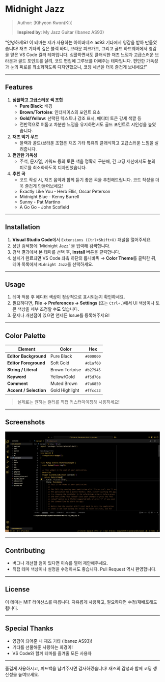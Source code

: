 # Midnight Jazz

> Author: [Kihyeon Kwon(Ki)]
>
> **Inspired by**: My Jazz Guitar (Ibanez AS93)

“안녕하세요! 이 테마는 제가 사용하는 아이바네즈 as93 기타에서 영감을 받아 만들었습니다! 재즈 기타의 깊은 블랙 바디, 브라운 피크가드, 그리고 골드 하드웨어에서 영감을 얻은 VS Code 컬러 테마입니다. 심플하면서도 클래식한 재즈 느낌과 고급스러운 브라운과 골드 포인트를 살려, 코드 편집에 그루브를 더해주는 테마입니다. 편안한 가독성과 눈의 피로를 최소화하도록 디자인했으니, 코딩 세션을 더욱 즐겁게 보내세요!”

---

## Features

1. **심플하고 고급스러운 색 조합**
   - **Pure Black**: 배경
   - **Brown/Tortoise**: 인터페이스의 포인트 요소
   - **Gold/Yellow**: 선택된 텍스트나 강조 표시, 에디터 토큰 강세 색깔 등
   - 전반적으로 어둡고 차분한 느낌을 유지하면서도 골드 포인트로 시인성을 높였습니다.
2. **재즈 악기 무드**
   - 블랙과 골드/브라운 조합은 재즈 기타 특유의 클래식하고 고급스러운 느낌을 살려줍니다.
3. **편안한 가독성**
   - 주석, 문자열, 키워드 등의 토큰 색을 명확히 구분해, 긴 코딩 세션에서도 눈의 피로를 최소화하도록 디자인했습니다.
4. **추천 곡**
   - 코드 작성 시, 재즈 음악과 함께 듣기 좋은 곡을 추천해드립니다. 코드 작성을 더욱 즐겁게 만들어보세요!
   - Exactly Like You - Herb Ellis, Oscar Peterson
   - Midnight Blue - Kenny Burrell
   - Sunny - Pat Martino
   - A Go Go - John Scofield

---

## Installation

1. **Visual Studio Code**에서 `Extensions (Ctrl+Shift+X)` 패널을 열어주세요.
2. 상단 검색창에 `Midnight Jazz' 을 입력해 검색합니다.
3. 검색 결과에서 본 테마를 선택 후, **Install** 버튼을 클릭합니다.
4. 설치가 완료되면 VS Code 좌측 하단의 톱니바퀴 → **Color Theme**를 클릭한 뒤, 테마 목록에서 `Midnight Jazz`를 선택하세요.

---

## Usage

1. 테마 적용 후 에디터 색상이 정상적으로 표시되는지 확인하세요.
2. 필요하다면, **File → Preferences → Settings** (또는 `Ctrl+,`)에서 UI 색상이나 토큰 색상을 세부 조정할 수도 있습니다.
3. 문제나 개선점이 있으면 언제든 Issue를 등록해주세요!

---

## Color Palette

| Element                | Color          | Hex       |
| ---------------------- | -------------- | --------- |
| **Editor Background**  | Pure Black     | `#000000` |
| **Editor Foreground**  | Soft Gold      | `#d1af60` |
| **String / Literal**   | Brown Tortoise | `#b27945` |
| **Keyword**            | Yellow/Gold    | `#f5d76e` |
| **Comment**            | Muted Brown    | `#7a6850` |
| **Accent / Selection** | Gold Highlight | `#ffcc33` |

> 실제로는 원하는 컬러를 직접 커스터마이징해 사용하세요!

---

## Screenshots

![Screenshot](./screenshot.png)

---

## Contributing

- 버그나 개선할 점이 있다면 이슈를 열어 제안해주세요.
- 직접 테마 색상이나 설정을 수정하셔도 좋습니다. Pull Request 역시 환영합니다.

---

## License

이 테마는 MIT 라이선스를 따릅니다. 자유롭게 사용하고, 필요하다면 수정/재배포해도 됩니다.

---

## Special Thanks

- 영감이 되어준 내 재즈 기타 (Ibanez AS93)!
- 기타를 선물해준 사랑하는 희경이!
- VS Code와 함께 테마를 즐겨줄 모든 사용자

---

즐겁게 사용하시고, 피드백을 남겨주시면 감사하겠습니다! 재즈의 감성과 함께 코딩 생산성을 높여보세요.
